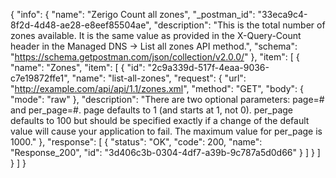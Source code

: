 {
  "info": {
    "name": "Zerigo Count all zones",
    "_postman_id": "33eca9c4-8f2d-4d48-ae28-e8eef85504ae",
    "description": "This is the total number of zones available. It is the same value as provided in the X-Query-Count header in the Managed DNS &#8594; List all zones API method.",
    "schema": "https://schema.getpostman.com/json/collection/v2.0.0/"
  },
  "item": [
    {
      "name": "Zones",
      "item": [
        {
          "id": "2c9a339d-517f-4eaa-9036-c7e19872ffe1",
          "name": "list-all-zones",
          "request": {
            "url": "http://example.com/api/api/1.1/zones.xml",
            "method": "GET",
            "body": {
              "mode": "raw"
            },
            "description": "There are two optional parameters: page=# and per_page=#. page defaults to 1 (and starts at 1, not 0). per_page defaults to 100 but should be specified exactly if a change of the default value will cause your application to fail. The maximum value for per_page is 1000."
          },
          "response": [
            {
              "status": "OK",
              "code": 200,
              "name": "Response_200",
              "id": "3d406c3b-0304-4df7-a39b-9c787a5d0d66"
            }
          ]
        }
      ]
    }
  ]
}